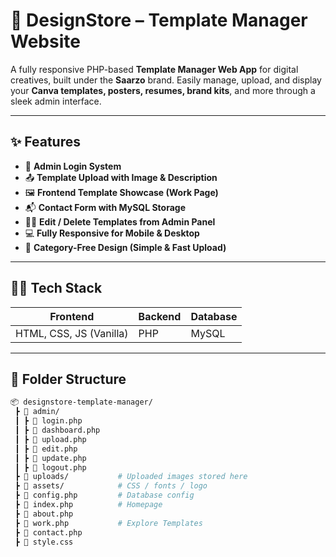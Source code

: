 # 🌟 DesignStore – Template Manager Website

A fully responsive PHP-based **Template Manager Web App** for digital creatives, built under the **Saarzo** brand. Easily manage, upload, and display your **Canva templates, posters, resumes, brand kits**, and more through a sleek admin interface.

---

## ✨ Features

- 🔐 **Admin Login System**
- 📤 **Template Upload with Image & Description**
- 🖼️ **Frontend Template Showcase (Work Page)**
- 📬 **Contact Form with MySQL Storage**
- 🧑‍💼 **Edit / Delete Templates from Admin Panel**
- 💻 **Fully Responsive for Mobile & Desktop**
- 📂 **Category-Free Design (Simple & Fast Upload)**

---

## 🧑‍💻 Tech Stack

| Frontend | Backend | Database |
|----------|---------|----------|
| HTML, CSS, JS (Vanilla) | PHP | MySQL |

---

## 📁 Folder Structure

```bash
📦 designstore-template-manager/
 ┣ 📂 admin/
 ┃ ┣ 📜 login.php
 ┃ ┣ 📜 dashboard.php
 ┃ ┣ 📜 upload.php
 ┃ ┣ 📜 edit.php
 ┃ ┣ 📜 update.php
 ┃ ┣ 📜 logout.php
 ┣ 📂 uploads/           # Uploaded images stored here
 ┣ 📂 assets/            # CSS / fonts / logo
 ┣ 📜 config.php         # Database config
 ┣ 📜 index.php          # Homepage
 ┣ 📜 about.php
 ┣ 📜 work.php           # Explore Templates
 ┣ 📜 contact.php
 ┣ 📜 style.css

